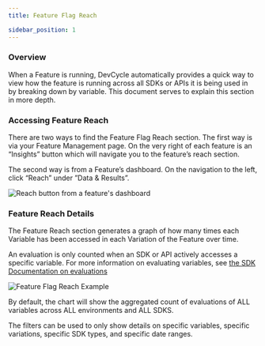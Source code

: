 ```yaml
---
title: Feature Flag Reach

sidebar_position: 1
---
```


### Overview

When a Feature is running, DevCycle automatically provides a quick way to view how the feature is running across all SDKs or APIs it is being used in by breaking down by variable. This document serves to explain this section in more depth.

### Accessing Feature Reach

There are two ways to find the Feature Flag Reach section. The first way is via your Feature Management page. On the very right of each feature is an “Insights” button which will navigate you to the feature’s reach section. 

The second way is from a Feature’s dashboard. On the navigation to the left, click “Reach” under ”Data & Results”.

![Reach button from a feature's dashboard](/june-2022-reach-feature-dashboard.png)

### Feature Reach Details

 The Feature Reach section generates a graph of how many times each Variable has been accessed in each Variation of the Feature over time.

 An evaluation is only counted when an SDK or API actively accesses a specific variable. For more information on evaluating variables, see [the SDK Documentation on evaluations](/sdk/features/evaluating.md)
 
![Feature Flag Reach Example](/oct-2022-reach.png)

By default, the chart will show the aggregated count of evaluations of ALL variables across ALL environments and ALL SDKS.

The filters can be used to only show details on specific variables, specific variations, specific SDK types, and specific date ranges.

